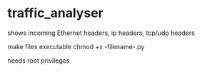 # traffic_analyser
shows incoming Ethernet headers, ip headers, tcp/udp headers


make files executable
chmod +x -filename-.py
  
needs root privileges
